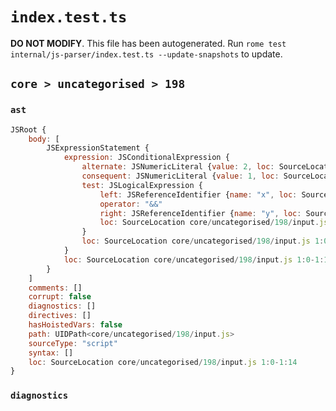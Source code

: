 # `index.test.ts`

**DO NOT MODIFY**. This file has been autogenerated. Run `rome test internal/js-parser/index.test.ts --update-snapshots` to update.

## `core > uncategorised > 198`

### `ast`

```javascript
JSRoot {
	body: [
		JSExpressionStatement {
			expression: JSConditionalExpression {
				alternate: JSNumericLiteral {value: 2, loc: SourceLocation core/uncategorised/198/input.js 1:13-1:14}
				consequent: JSNumericLiteral {value: 1, loc: SourceLocation core/uncategorised/198/input.js 1:9-1:10}
				test: JSLogicalExpression {
					left: JSReferenceIdentifier {name: "x", loc: SourceLocation core/uncategorised/198/input.js 1:0-1:1 (x)}
					operator: "&&"
					right: JSReferenceIdentifier {name: "y", loc: SourceLocation core/uncategorised/198/input.js 1:5-1:6 (y)}
					loc: SourceLocation core/uncategorised/198/input.js 1:0-1:6
				}
				loc: SourceLocation core/uncategorised/198/input.js 1:0-1:14
			}
			loc: SourceLocation core/uncategorised/198/input.js 1:0-1:14
		}
	]
	comments: []
	corrupt: false
	diagnostics: []
	directives: []
	hasHoistedVars: false
	path: UIDPath<core/uncategorised/198/input.js>
	sourceType: "script"
	syntax: []
	loc: SourceLocation core/uncategorised/198/input.js 1:0-1:14
}
```

### `diagnostics`

```

```
